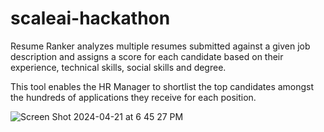 # scaleai-hackathon

Resume Ranker analyzes multiple resumes submitted against a given job description and assigns a score for each candidate based on their experience, technical skills, social skills and degree.

This tool enables the HR Manager to shortlist the top candidates amongst the hundreds of applications they receive for each position.

![Screen Shot 2024-04-21 at 6 45 27 PM](https://github.com/swethag04/scaleai-hackathon/assets/18649557/89c4e0b9-4387-4ef9-992b-74589c6e3b43)
